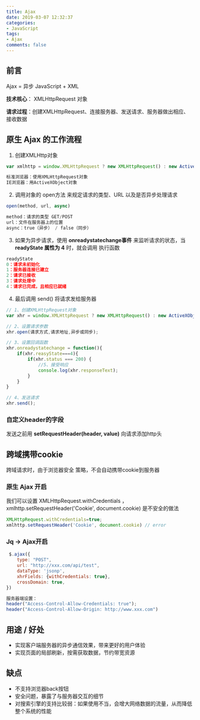 ```yaml
---
title: Ajax
date: 2019-03-07 12:32:37
categories:
- JavaScript
tags:
- Ajax
comments: false
---
```


## 前言

Ajax = 异步 JavaScript + XML

**技术核心**： XMLHttpRequest 对象

**请求过程**：创建XMLHttpRequest、连接服务器、发送请求、服务器做出相应、接收数据

<!-- more -->

## 原生 Ajax 的工作流程

1. 创建XMLHttp对象

```js
var xmlhttp = window.XMLHttpRequest ? new XMLHttpRequest() : new ActiveXObject("Microsoft.XMLHTTP")

标准浏览器：使用XMLHttpRequest对象
IE浏览器：用ActiveXObject对象
```

2. 调用对象的 open方法 来规定请求的类型、URL 以及是否异步处理请求


```js
open(method, url, async)

method：请求的类型 GET/POST
url：文件在服务器上的位置
async：true（异步） / false（同步）
```

3. 如果为异步请求，使用 **onreadystatechange事件** 来监听请求的状态，当 **readyState 属性为 4** 时，就会调用 执行函数

```js
readyState
0：请求未初始化
1：服务器连接已建立
2：请求已接收
3：请求处理中
4：请求已完成，且相应已就绪
```

4. 最后调用 send() 将请求发给服务器


```js
// 1、创建XMLHttpRequest对象
var xhr = window.XMLHttpRequest ? new XMLHttpRequest() : new ActiveXObject("Microsoft.XMLHTTP");

// 2、设置请求参数
xhr.open(请求方式,请求地址,异步或同步);

// 3、设置回调函数
xhr.onreadystatechange = function(){
    if(xhr.reasyState===4){
        if(xhr.status === 200) {
        	//5、接受响应
        	console.log(xhr.responseText);
        }
    }
}

// 4、发送请求
xhr.send();
```

### 自定义header的字段

发送之前用 **setRequestHeader(header, value)** 向请求添加http头



## 跨域携带cookie

跨域请求时，由于浏览器安全 策略，不会自动携带cookie到服务器

### 原生 Ajax 开启

我们可以设置 XMLHttpRequest.withCredentials ， xmlhttp.setRequestHeader('Cookie', document.cookie) 是不安全的做法

```js
XMLHttpRequest.withCredentials=true;
xmlhttp.setRequestHeader('Cookie', document.cookie) // error
```

### Jq -> Ajax开启

```js
 $.ajax({
    type: "POST",
    url: "http://xxx.com/api/test",
    dataType: 'jsonp',
    xhrFields: {withCredentials: true},
    crossDomain: true,
})

服务器端设置：
header("Access-Control-Allow-Credentials: true");
header("Access-Control-Allow-Origin: http://www.xxx.com")
```



## 用途 / 好处

- 实现客户端服务器的异步通信效果，带来更好的用户体验
- 实现页面的局部刷新，按需获取数据，节约带宽资源



## 缺点

- 不支持浏览器back按钮
- 安全问题，暴露了与服务器交互的细节
- 对搜索引擎的支持比较弱：如果使用不当，会增大网络数据的流量，从而降低整个系统的性能
